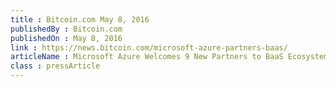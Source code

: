 ```yaml
---
title : Bitcoin.com May 8, 2016
publishedBy : Bitcoin.com
publishedOn : May 8, 2016
link : https://news.bitcoin.com/microsoft-azure-partners-baas/
articleName : Microsoft Azure Welcomes 9 New Partners to BaaS Ecosystem
class : pressArticle
---
```

